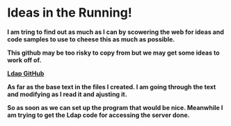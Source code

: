 <html>

<body>

<h1>
Ideas in the Running!
</h1>

<b> <p> I am tring to find out as much as I can by scowering the web for ideas and code samples to use to cheese this as much as possible. </p>
<p> This github may be too risky to copy from but we may get some ideas to work off of. </p>
<p> <a href="<a href="url">Ldap GitHub</a> </p>

<p> As far as the base text in the files I created. I am going through the text and modifying as I read it and ajusting it. </p>
<p> So as soon as we can set up the program that would be nice. Meanwhile I am trying to get the Ldap code for accessing the server done. </p>



</body>
</html>
